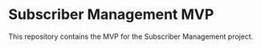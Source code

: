 # Subscriber Management MVP
This repository contains the MVP for the Subscriber Management project.
